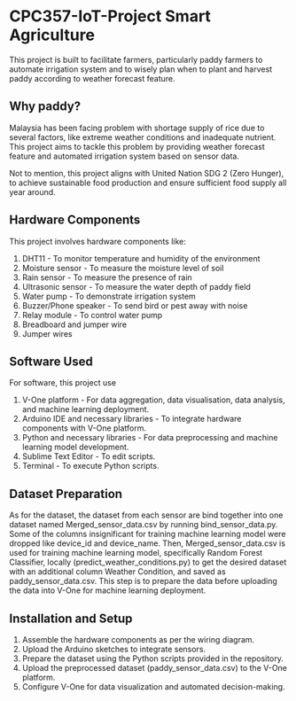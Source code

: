 # CPC357-IoT-Project Smart Agriculture
This project is built to facilitate farmers, particularly paddy farmers to automate irrigation system and to wisely plan when to plant and harvest paddy according to weather forecast feature. 

## Why paddy? 
Malaysia has been facing problem with shortage supply of rice due to several factors, like extreme weather conditions and inadequate nutrient. This project aims to tackle this problem by providing weather forecast feature and automated irrigation system based on sensor data.

Not to mention, this project aligns with United Nation SDG 2 (Zero Hunger), to achieve sustainable food production and ensure sufficient food supply all year around.

## Hardware Components
This project involves hardware components like:
  1. DHT11 - To monitor temperature and humidity of the environment
  2. Moisture sensor - To measure the moisture level of soil
  3. Rain sensor - To measure the presence of rain
  4. Ultrasonic sensor - To measure the water depth of paddy field
  5. Water pump - To demonstrate irrigation system
  6. Buzzer/Phone speaker - To send bird or pest away with noise
  7. Relay module - To control water pump
  8. Breadboard and jumper wire
  9. Jumper wires

## Software Used
For software, this project use 
  1. V-One platform - For data aggregation, data visualisation, data analysis, and machine learning deployment.
  2. Arduino IDE and necessary libraries - To integrate hardware components with V-One platform.
  3. Python and necessary libraries - For data preprocessing and machine learning model development.
  4. Sublime Text Editor - To edit scripts.
  5. Terminal - To execute Python scripts.

## Dataset Preparation
As for the dataset, the dataset from each sensor are bind together into one dataset named Merged_sensor_data.csv by running bind_sensor_data.py. Some of the columns insignificant for training machine learning model were dropped like device_id and device_name. Then, Merged_sensor_data.csv is used for training machine learning model, specifically Random Forest Classifier, locally (predict_weather_conditions.py) to get the desired dataset with an additional column Weather Condition, and saved as paddy_sensor_data.csv. This step is to prepare the data before uploading the data into V-One for machine learning deployment.

## Installation and Setup
  1. Assemble the hardware components as per the wiring diagram.
  2. Upload the Arduino sketches to integrate sensors.
  3. Prepare the dataset using the Python scripts provided in the repository.
  4. Upload the preprocessed dataset (paddy_sensor_data.csv) to the V-One platform.
  5. Configure V-One for data visualization and automated decision-making.
